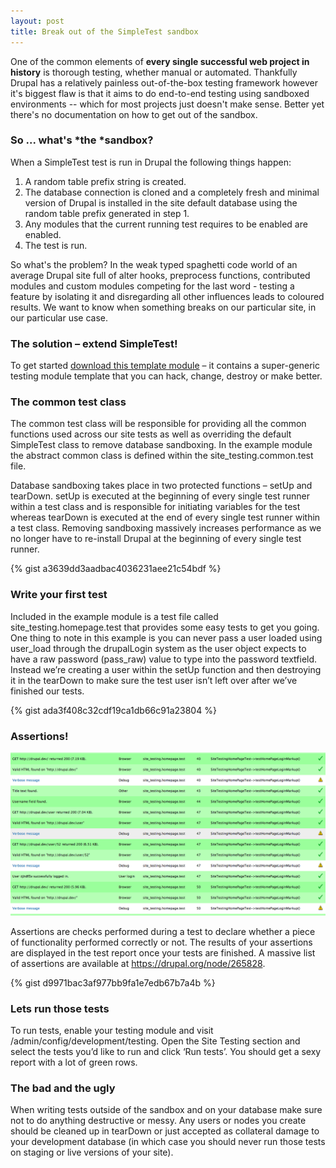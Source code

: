 ```yaml
---
layout: post
title: Break out of the SimpleTest sandbox
---
```


One of the common elements of **every single successful web project in history** is thorough testing, whether manual or automated. Thankfully Drupal has a relatively painless out-of-the-box testing framework however it's biggest flaw is that it aims to do end-to-end testing using sandboxed environments -- which for most projects just doesn't make sense. Better yet there's no documentation on how to get out of the sandbox.

### So ... what's *the *sandbox?

When a SimpleTest test is run in Drupal the following things happen:

1. A random table prefix string is created.
1. The database connection is cloned and a completely fresh and minimal version of Drupal is installed in the site default database using the random table prefix generated in step 1.
1. Any modules that the current running test requires to be enabled are enabled.
1. The test is run.

So what's the problem? In the weak typed spaghetti code world of an average Drupal site full of alter hooks, preprocess functions, contributed modules and custom modules competing for the last word - testing a feature by isolating it and disregarding all other influences leads to coloured results. We want to know when something breaks on our particular site, in our particular use case.

### The solution – extend SimpleTest!
To get started [download this template module](/resources/site_testing.zip) – it contains a super-generic testing module template that you can hack, change, destroy or make better.

### The common test class
The common test class will be responsible for providing all the common functions used across our site tests as well as overriding the default SimpleTest class to remove database sandboxing. In the example module the abstract common class is defined within the site_testing.common.test file.

Database sandboxing takes place in two protected functions – setUp and tearDown. setUp is executed at the beginning of every single test runner within a test class and is responsible for initiating variables for the test whereas tearDown is executed at the end of every single test runner within a test class. Removing sandboxing massively increases performance as we no longer have to re-install Drupal at the beginning of every single test runner.

{% gist a3639dd3aadbac4036231aee21c54bdf %}

### Write your first test
Included in the example module is a test file called site_testing.homepage.test that provides some easy tests to get you going. One thing to note in this example is you can never pass a user loaded using user_load through the drupalLogin system as the user object expects to have a raw password (pass_raw) value to type into the password textfield. Instead we’re creating a user within the setUp function and then destroying it in the tearDown to make sure the test user isn’t left over after we’ve finished our tests.

{% gist ada3f408c32cdf19ca1db66c91a23804 %}

### Assertions!
![](/images/drupal-assertions-page.png)

Assertions are checks performed during a test to declare whether a piece of functionality performed correctly or not. The results of your assertions are displayed in the test report once your tests are finished. A massive list of assertions are available at <https://drupal.org/node/265828>.

{% gist d9971bac3af977bb9fa1e7edb67b7a4b %}

### Lets run those tests
To run tests, enable your testing module and visit /admin/config/development/testing. Open the Site Testing section and select the tests you’d like to run and click ‘Run tests’. You should get a sexy report with a lot of green rows.

### The bad and the ugly
When writing tests outside of the sandbox and on your database make sure not to do anything destructive or messy. Any users or nodes you create should be cleaned up in tearDown or just accepted as collateral damage to your development database (in which case you should never run those tests on staging or live versions of your site).